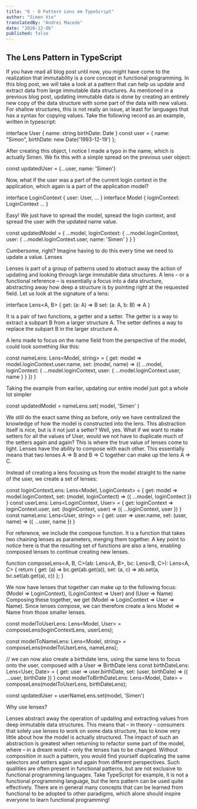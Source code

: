 ```yaml
---
title: "6 - O Pattern Lens em TypeScript"
author: "Simen Vie"
translatedBy: "Andrei Macedo"
date: "2020-12-06"
published: false
---
```


## The Lens Pattern in TypeScript

If you have read all blog post until now, you might have come to the realization that immutability is a core concept in functional programming. In this blog post, we will take a look at a pattern that can help us update and extract data from large immutable data structures. As mentioned in a previous blog post, updating immutable data is done by creating an entirely new copy of the data structure with some part of the data with new values. For shallow structures, this is not really an issue, at least for languages that has a syntax for copying values. Take the following record as an example, written in typescript:

interface User {
    name: string
    birthDate: Date
}
const user = {
    name: "Simon",
    birthDate: new Date('1993-12-19')
};

After creating this object, I notice I made a typo in the name, which is actually Simen. We fix this with a simple spread on the previous user object:

const updatedUser = {...user, name: 'Simen'}

Now, what if the user was a part of the current login context in the application, which again is a part of the application model?

interface LoginContext {
    user: User,
    ...
}
interface Model {
    loginContext: LoginContext
    ...
}

Easy! We just have to spread the model, spread the login context, and spread the user with the updated name value.

const updatedModel = {
    ...model,
    loginContext: {
        ...model.loginContext,
        user: {
            ...model.loginContext.user,
            name: 'Simen'
        }
    }
}

Cumbersome, right? Imagine having to do this every time we need to update a value.
Lenses

Lenses is part of a group of patterns used to abstract away the action of updating and looking through large immutable data structures. A lens – or a functional reference – is essentially a focus into a data structure, abstracting away how deep a structure is by pointing right at the requested field. Let us look at the signature of a lens:

interface Lens<A, B> {
    get: (a: A) => B
    set: (a: A, b: B) => A
}

It is a pair of two functions, a getter and a setter. The getter is a way to extract a subpart B from a larger structure A. The setter defines a way to replace the subpart B in the larger structure A.

A lens made to focus on the name field from the perspective of the model, could look something like this:

const nameLens: Lens<Model, string> = {
    get: model => model.loginContext.user.name,
    set: (model, name) => ({
        ...model,
        loginContext: {
            ...model.loginContext,
            user: {
                ...model.loginContext.user,
                name
            }
        }
    })
}

Taking the example from earlier, updating our entire model just got a whole lot simpler

const updatedModel = nameLens.set(
    model,
    'Simen'
)

We still do the exact same thing as before, only we have centralized the knowledge of how the model is constructed into the lens. This abstraction itself is nice, but is it not just a setter? Well, yes. What if we want to make setters for all the values of User, would we not have to duplicate much of the setters again and again? This is where the true value of lenses come to light. Lenses have the ability to compose with each other. This essentially means that two lenses A => B and B => C together can make up the lens A => C.

Instead of creating a lens focusing us from the model straight to the name of the user, we create a set of lenses:

const loginContextLens: Lens<Model, LoginContext> = {
    get: model => model.loginContext,
    set: (model, loginContect) => ({ ...model, loginContect })
}
const userLens: Lens<LoginContext, User> = {
    get: loginContext => loginContext.user,
    set: (loginContext, user) => ({ ...loginContext, user })
}
const nameLens: Lens<User, string> = {
    get: user => user.name,
    set: (user, name) => ({ ...user, name })
}

For reference, we include the compose function. It is a function that takes two chaining lenses as parameters, merging them together. A key point to notice here is that the resulting set of functions are also a lens, enabling composed lenses to continue creating new lenses.

function composeLens<A, B, C>(ab: Lens<A, B>, bc: Lens<B, C>): Lens<A, C> {
    return {
        get: (a) => bc.get(ab.get(a)),
        set: (a, c) => ab.set(a, bc.set(ab.get(a), c))
    };
}

We now have lenses that together can make up to the following focus: (Model => LoginContext), (LoginContext => User) and (User => Name) Composing these together, we get (Model => LoginContext => User => Name). Since lenses compose, we can therefore create a lens Model => Name from those smaller lenses.

const modelToUserLens: Lens<Model, User> = composeLens(loginContextLens, userLens);

const modelToNameLens: Lens<Model, string> = composeLens(modelToUserLens, nameLens);

// we can now also create a birthdate lens, using the same lens to focus onto the user, composed with a User => BirthDate lens
const birthDateLens: Lens<User, Date> = {
    get: user => user.birthDate,
    set: (user, birthDate) => ({ ...user, birthDate })
}
const modelToBirthDateLens: Lens<Model, Date> = composeLens(modelToUserLens, birthDateLens);

const updatedUser = userNameLens.set(model, 'Simen')

Why use lenses?

Lenses abstract away the operation of updating and extracting values from deep immutable data structures. This means that – in theory – consumers that solely use lenses to work on some data structure, has to know very little about how the model is actually structured. The impact of such an abstraction is greatest when returning to refactor some part of the model, where – in a dream world – only the lenses has to be changed. Without composition in such a pattern, you would find yourself duplicating the same selectors and setters again and again from different perspectives. Such qualities are often present in functional patterns, but are not exclusive to functional programming languages. Take TypeScript for example, it is not a functional programming language, but the lens pattern can be used quite effectively. There are in general many concepts that can be learned from functional to be adopted to other paradigms, which alone should inspire everyone to learn functional programming!
